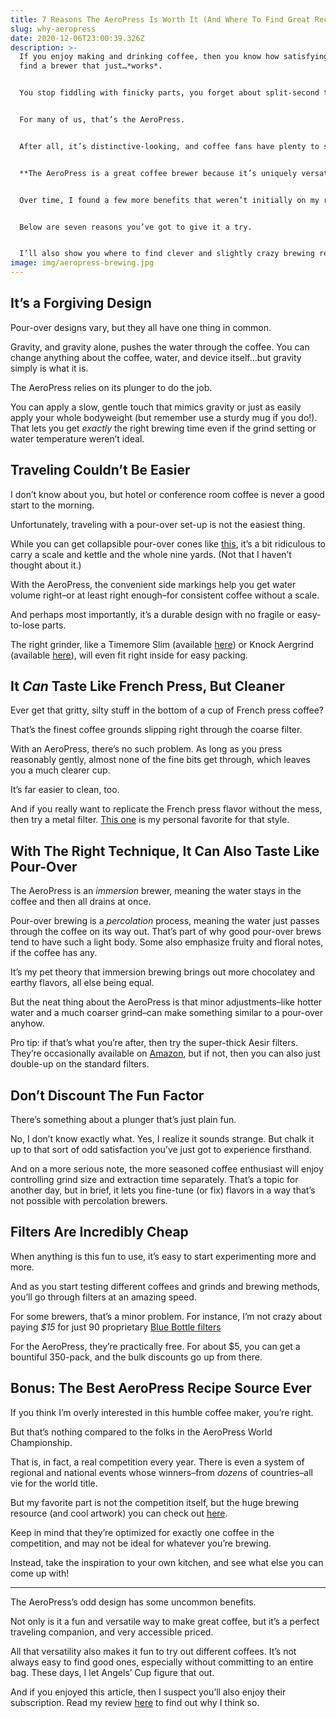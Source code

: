 ```yaml
---
title: 7 Reasons The AeroPress Is Worth It (And Where To Find Great Recipes)
slug: why-aeropress
date: 2020-12-06T23:00:39.326Z
description: >-
  If you enjoy making and drinking coffee, then you know how satisfying it is to
  find a brewer that just…*works*.


  You stop fiddling with finicky parts, you forget about split-second timing, and you practically know that the result is going to be great.


  For many of us, that’s the AeroPress.


  After all, it’s distinctive-looking, and coffee fans have plenty to say about it, but what actually makes the AeroPress so good?


  **The AeroPress is a great coffee brewer because it’s uniquely versatile, portable, and easy to use. It can brew similar coffee to a pour-over or automatic coffee maker. It can also brew coffee like a French Press, but with much easier clean-up. It’s an especially good choice for travelers, too.**


  Over time, I found a few more benefits that weren’t initially on my radar. 


  Below are seven reasons you’ve got to give it a try.


  I’ll also show you where to find clever and slightly crazy brewing recipes from *literal* champions.
image: img/aeropress-brewing.jpg
---
```

## It’s a Forgiving Design

Pour-over designs vary, but they all have one thing in common.

Gravity, and gravity alone, pushes the water through the coffee. You can change anything about the coffee, water, and device itself…but gravity simply is what it is.

The AeroPress relies on its plunger to do the job. 

You can apply a slow, gentle touch that mimics gravity or just as easily apply your whole bodyweight (but remember use a sturdy mug if you do!). That lets you get *exactly* the right brewing time even if the grind setting or water temperature weren’t ideal.

## Traveling Couldn’t Be Easier

I don’t know about you, but hotel or conference room coffee is never a good start to the morning.

Unfortunately, traveling with a pour-over set-up is not the easiest thing. 

While you can get collapsible pour-over cones like [this](https://thebolderbrew.com/recommends/collapsible-pour-over), it’s a bit ridiculous to carry a scale and kettle and the whole nine yards. (Not that I haven’t thought about it.)

With the AeroPress, the convenient side markings help you get water volume right–or at least right enough–for consistent coffee without a scale.

And perhaps most importantly, it’s a durable design with no fragile or easy-to-lose parts.

The right grinder, like a Timemore Slim (available [here](https://thebolderbrew.com/recommends/timemore-slim)) or Knock Aergrind (available [here](https://thebolderbrew.com/recommends/knock-aergrind)), will even fit right inside for easy packing.

## It *Can* Taste Like French Press, But Cleaner

Ever get that gritty, silty stuff in the bottom of a cup of French press coffee?

That’s the finest coffee grounds slipping right through the coarse filter.

With an AeroPress, there’s no such problem. As long as you press reasonably gently, almost none of the fine bits get through, which leaves you a much clearer cup. 

It’s far easier to clean, too.

And if you really want to replicate the French press flavor without the mess, then try a metal filter. [This one](https://thebolderbrew.com/recommends/able-standard) is my personal favorite for that style. 

## With The Right Technique, It Can Also Taste Like Pour-Over

The AeroPress is an *immersion* brewer, meaning the water stays in the coffee and then all drains at once.

Pour-over brewing is a *percolation* process, meaning the water just passes through the coffee on its way out. That’s part of why good pour-over brews tend to have such a light body. Some also emphasize fruity and floral notes, if the coffee has any.

It’s my pet theory that immersion brewing brings out more chocolatey and earthy flavors, all else being equal. 

But the neat thing about the AeroPress is that minor adjustments–like hotter water and a much coarser grind–can make something similar to a pour-over anyhow. 

Pro tip: if that’s what you’re after, then try the super-thick Aesir filters. They’re occasionally available on [Amazon](https://thebolderbrew.com/recommends/aesir), but if not, then you can also just double-up on the standard filters.

## Don’t Discount The Fun Factor

There’s something about a plunger that’s just plain fun.

No, I don’t know exactly what. Yes, I realize it sounds strange. But chalk it up to that sort of odd satisfaction you’ve just got to experience firsthand.

And on a more serious note, the more seasoned coffee enthusiast will enjoy controlling grind size and extraction time separately. That’s a topic for another day, but in brief, it lets you fine-tune (or fix) flavors in a way that’s not possible with percolation brewers.

## Filters Are Incredibly Cheap

When anything is this fun to use, it’s easy to start experimenting more and more.

And as you start testing different coffees and grinds and brewing methods, you’ll go through filters at an amazing speed.

For some brewers, that’s a minor problem. For instance, I’m not crazy about paying *$15* for just 90 proprietary [Blue Bottle filters](https://thebolderbrew.com/recommends/blue-bottle-filters)

For the AeroPress, they’re practically free. For about $5, you can get a bountiful 350-pack, and the bulk discounts go up from there.

## Bonus: The Best AeroPress Recipe Source Ever

If you think I’m overly interested in this humble coffee maker, you’re right.

But that’s nothing compared to the folks in the AeroPress World Championship.

That is, in fact, a real competition every year. There is even a system of regional and national events whose winners–from *dozens* of countries–all vie for the world title.

But my favorite part is not the competition itself, but the huge brewing resource (and cool artwork) you can check out [here](https://aeropress.com/championships/wac-recipes/).

Keep in mind that they’re optimized for exactly one coffee in the competition, and may not be ideal for whatever you’re brewing.

Instead, take the inspiration to your own kitchen, and see what else you can come up with!

- - -

The AeroPress’s odd design has some uncommon benefits.

Not only is it a fun and versatile way to make great coffee, but it’s a perfect traveling companion, and very accessible priced.

All that versatility also makes it fun to try out different coffees. It’s not always easy to find good ones, especially without committing to an entire bag. These days, I let Angels’ Cup figure that out. 

And if you enjoyed this article, then I suspect you’ll also enjoy their subscription. Read my review [here](https://thebolderbrew.com/angels-cup-review) to find out why I think so.